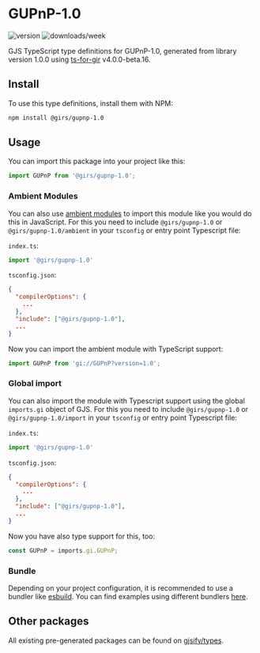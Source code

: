 
# GUPnP-1.0

![version](https://img.shields.io/npm/v/@girs/gupnp-1.0)
![downloads/week](https://img.shields.io/npm/dw/@girs/gupnp-1.0)


GJS TypeScript type definitions for GUPnP-1.0, generated from library version 1.0.0 using [ts-for-gir](https://github.com/gjsify/ts-for-gir) v4.0.0-beta.16.


## Install

To use this type definitions, install them with NPM:
```bash
npm install @girs/gupnp-1.0
```

## Usage

You can import this package into your project like this:
```ts
import GUPnP from '@girs/gupnp-1.0';
```

### Ambient Modules

You can also use [ambient modules](https://github.com/gjsify/ts-for-gir/tree/main/packages/cli#ambient-modules) to import this module like you would do this in JavaScript.
For this you need to include `@girs/gupnp-1.0` or `@girs/gupnp-1.0/ambient` in your `tsconfig` or entry point Typescript file:

`index.ts`:
```ts
import '@girs/gupnp-1.0'
```

`tsconfig.json`:
```json
{
  "compilerOptions": {
    ...
  },
  "include": ["@girs/gupnp-1.0"],
  ...
}
```

Now you can import the ambient module with TypeScript support: 

```ts
import GUPnP from 'gi://GUPnP?version=1.0';
```

### Global import

You can also import the module with Typescript support using the global `imports.gi` object of GJS.
For this you need to include `@girs/gupnp-1.0` or `@girs/gupnp-1.0/import` in your `tsconfig` or entry point Typescript file:

`index.ts`:
```ts
import '@girs/gupnp-1.0'
```

`tsconfig.json`:
```json
{
  "compilerOptions": {
    ...
  },
  "include": ["@girs/gupnp-1.0"],
  ...
}
```

Now you have also type support for this, too:

```ts
const GUPnP = imports.gi.GUPnP;
```

### Bundle

Depending on your project configuration, it is recommended to use a bundler like [esbuild](https://esbuild.github.io/). You can find examples using different bundlers [here](https://github.com/gjsify/ts-for-gir/tree/main/examples).

## Other packages

All existing pre-generated packages can be found on [gjsify/types](https://github.com/gjsify/types).

